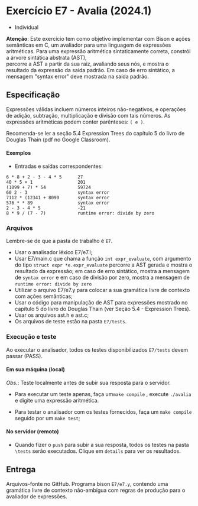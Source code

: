 # Exercício E7 - Avalia (2024.1) 
   - Individual

__Atenção__: 
Este exercício tem como objetivo implementar com Bison e ações semânticas em C, um avaliador para uma linguagem de expressões aritméticas.
Para uma expressão aritmética sintaticamente correta, constrói a árvore sintática abstrata (AST),  
percorre a AST a partir da sua raiz, avaliando seus nós,
e mostra o resultado da expressão da saída padrão. 
Em caso de erro sintático, a mensagem "syntax error" deve mostrada na saída padrão.

## Especificação

Expressões válidas incluem números inteiros não-negativos,
e operações de adição, subtração, multiplicação e divisão 
com tais números.
As expressões aritméticas podem conter parênteses: ```( e )```.

Recomenda-se ler a seção 5.4 Expression Trees do capítulo 5 do livro de Douglas Thain (pdf no Google Classroom).

#### Exemplos

- Entradas e saídas correspondentes:

```
6 * 8 + 2 - 3 - 4 * 5      27
40 * 5 + 1                 201
(1099 + 7) * 54            59724
60 2 - 3                   syntax error
7112 * (12341 + 8090       syntax error
576 * * 89                 syntax error
2 - 3 - 4 * 5              -21
8 * 9 / (7 - 7)            runtime error: divide by zero
```

### Arquivos

Lembre-se de que a pasta de trabalho é ```E7```.

- Usar o analisador léxico  E7/e7.l;
- Usar E7/main.c que chama a função ```int expr_evaluate```, com argumento do tipo ```struct expr *e```.  ```expr_evaluate``` percorre a AST gerada e mostra o resultado da expressão; 
em caso de erro sintático, mostra a mensagem de ```syntax error``` e em caso de divisão por zero, mostra a mensagem de ```runtime error: divide by zero```
- Utilizar o arquivo E7/e7.y para colocar a sua gramática livre de contexto com ações semânticas;
- Usar o código para manipulação de AST para expressões mostrado no capítulo 5 do livro do Douglas Thain (ver Seção 5.4 - Expression Trees). 
- Usar os arquivos ast.h e ast.c;
- Os arquivos de teste estão na pasta ```E7/tests```. 

### Execução e teste

Ao executar o analisador, 
todos os testes disponibilizados ```E7/tests``` devem passar (PASS).

#### Em sua máquina (local)

_Obs._: Teste localmente antes de subir sua resposta para o servidor.

- Para executar um teste apenas, faça um```make compile``` ,
execute ```./avalia``` e digite uma expressão aritmética.

- Para testar o analisador com os testes fornecidos, 
faça um ```make compile``` seguido por um ```make test```;

#### No servidor (remoto)

- Quando fizer o ```push``` para subir a sua resposta,
todos os testes na pasta ```\tests``` serão executados.
Clique em ```details``` para ver os resultados.


## Entrega

Arquivos-fonte no GitHub.
Programa bison ```E7/e7.y```, contendo uma gramática livre de contexto não-ambígua com regras de produção para o avaliador de expressões.

